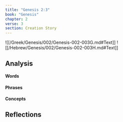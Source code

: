 ```yaml
---
title: "Genesis 2:3"
book: "Genesis"
chapter: 2
verse: 3
section: Creation Story
---
```

![[/Greek/Genesis/002/Genesis-002-003G.md#Text]]
![[/Hebrew/Genesis/002/Genesis-002-003H.md#Text]]

## Analysis

#### Words

#### Phrases

#### Concepts

## Reflections
